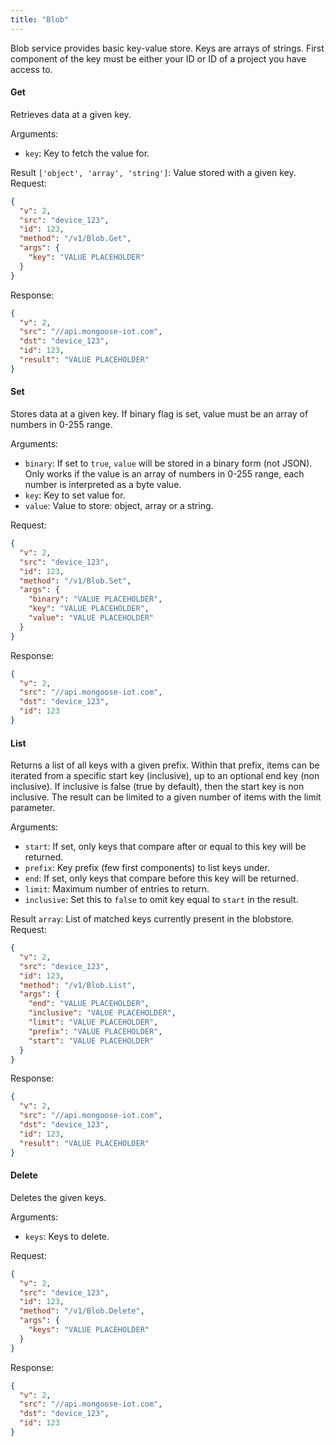 ```yaml
---
title: "Blob"
---
```


Blob service provides basic key-value store. Keys are arrays of strings. First component of the key must be either your ID or ID of a project you have access to.

#### Get
Retrieves data at a given key.


Arguments:
- `key`: Key to fetch the value for.

Result `['object', 'array', 'string']`: Value stored with a given key.
Request:
```json
{
  "v": 2,
  "src": "device_123",
  "id": 123,
  "method": "/v1/Blob.Get",
  "args": {
    "key": "VALUE PLACEHOLDER"
  }
}

```

Response:
```json
{
  "v": 2,
  "src": "//api.mongoose-iot.com",
  "dst": "device_123",
  "id": 123,
  "result": "VALUE PLACEHOLDER"
}

```

#### Set
Stores data at a given key.
If binary flag is set, value must be an array of numbers in 0-255 range.


Arguments:
- `binary`: If set to `true`, `value` will be stored in a binary form (not JSON). Only works if the value is an array of numbers in 0-255 range, each number is interpreted as a byte value.
- `key`: Key to set value for.
- `value`: Value to store: object, array or a string.

Request:
```json
{
  "v": 2,
  "src": "device_123",
  "id": 123,
  "method": "/v1/Blob.Set",
  "args": {
    "binary": "VALUE PLACEHOLDER",
    "key": "VALUE PLACEHOLDER",
    "value": "VALUE PLACEHOLDER"
  }
}

```

Response:
```json
{
  "v": 2,
  "src": "//api.mongoose-iot.com",
  "dst": "device_123",
  "id": 123
}

```

#### List
Returns a list of all keys with a given prefix.
Within that prefix, items can be iterated from a specific
start key (inclusive), up to an optional end key (non inclusive).
If inclusive is false (true by default), then the start key is non
inclusive. The result can be limited to a given number of items with
the limit parameter.


Arguments:
- `start`: If set, only keys that compare after or equal to this key will be returned.
- `prefix`: Key prefix (few first components) to list keys under.
- `end`: If set, only keys that compare before this key will be returned.
- `limit`: Maximum number of entries to return.
- `inclusive`: Set this to `false` to omit key equal to `start` in the result.

Result `array`: List of matched keys currently present in the blobstore.
Request:
```json
{
  "v": 2,
  "src": "device_123",
  "id": 123,
  "method": "/v1/Blob.List",
  "args": {
    "end": "VALUE PLACEHOLDER",
    "inclusive": "VALUE PLACEHOLDER",
    "limit": "VALUE PLACEHOLDER",
    "prefix": "VALUE PLACEHOLDER",
    "start": "VALUE PLACEHOLDER"
  }
}

```

Response:
```json
{
  "v": 2,
  "src": "//api.mongoose-iot.com",
  "dst": "device_123",
  "id": 123,
  "result": "VALUE PLACEHOLDER"
}

```

#### Delete
Deletes the given keys.

Arguments:
- `keys`: Keys to delete.

Request:
```json
{
  "v": 2,
  "src": "device_123",
  "id": 123,
  "method": "/v1/Blob.Delete",
  "args": {
    "keys": "VALUE PLACEHOLDER"
  }
}

```

Response:
```json
{
  "v": 2,
  "src": "//api.mongoose-iot.com",
  "dst": "device_123",
  "id": 123
}

```


